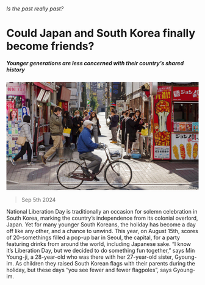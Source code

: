 ###### Is the past really past?

# Could Japan and South Korea finally become friends? 

##### Younger generations are less concerned with their country’s shared history 

![image](images/20240907_ASP003.jpg) 

> Sep 5th 2024 

National Liberation Day is traditionally an occasion for solemn celebration in South Korea, marking the country’s independence from its colonial overlord, Japan. Yet for many younger South Koreans, the holiday has become a day off like any other, and a chance to unwind. This year, on August 15th, scores of 20-somethings filled a pop-up bar in Seoul, the capital, for a party featuring drinks from around the world, including Japanese sake. “I know it’s Liberation Day, but we decided to do something fun together,” says Min Young-ji, a 28-year-old who was there with her 27-year-old sister, Gyoung-im. As children they raised South Korean flags with their parents during the holiday, but these days “you see fewer and fewer flagpoles”, says Gyoung-im. 

